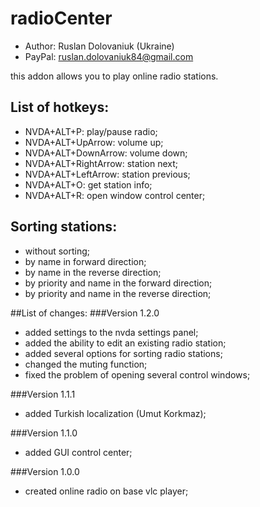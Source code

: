 # radioCenter

* Author: Ruslan Dolovaniuk (Ukraine)
* PayPal: ruslan.dolovaniuk84@gmail.com

this addon allows you to play online radio stations.


## List of hotkeys:
* NVDA+ALT+P: play/pause radio;
* NVDA+ALT+UpArrow: volume up;
* NVDA+ALT+DownArrow: volume down;
* NVDA+ALT+RightArrow: station next;
* NVDA+ALT+LeftArrow: station previous;
* NVDA+ALT+O: get station info;
* NVDA+ALT+R: open window control center;

## Sorting stations:
* without sorting;
* by name in forward direction;
* by name in the reverse direction;
* by priority and name in the forward direction;
* by priority and name in the reverse direction;

##List of changes:
###Version 1.2.0
* added settings to the nvda settings panel;
* added the ability to edit an existing radio station;
* added several options for sorting radio stations;
* changed the muting function;
* fixed the problem of opening several control windows;

###Version 1.1.1
* added Turkish localization (Umut Korkmaz);

###Version 1.1.0
* added GUI control center;

###Version 1.0.0
* created online radio on base vlc player;
